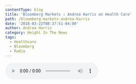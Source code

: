 ```yaml
---
contentType: blog
title: 'Bloomberg Markets : Andrea Harris on Health Care'
path: /bloomberg-markets-andrea-harris
date: '2018-03-22T08:37:51-04:00'
author: Andrea Harris
category: Height In The News
tags:
  - Healthcare
  - Bloomberg
  - Radio
---
```

<audio controls>

  <source src="" type="audio/ogg">

  <source src="" type="audio/mpeg">

Your browser does not support the audio element.

</audio>
